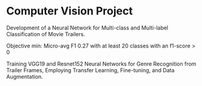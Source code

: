 # Computer Vision Project

Development of a Neural Network for Multi-class and Multi-label Classification of Movie Trailers. 

Objective min: Micro-avg F1 0.27 with at least 20 classes with an f1-score > 0

Training VGG19 and Resnet152 Neural Networks for Genre Recognition from Trailer Frames, 
Employing Transfer Learning, Fine-tuning, and Data Augmentation.
